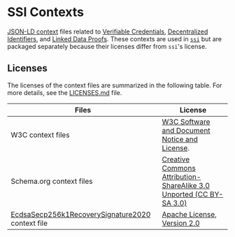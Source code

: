 # SSI Contexts

[JSON-LD context][] files related to [Verifiable Credentials][], [Decentralized Identifiers][], and [Linked Data Proofs][]. These contexts are used in [`ssi`](../README.md) but are packaged separately because their licenses differ from `ssi`'s license.

[JSON-LD context]: https://www.w3.org/TR/json-ld11/#the-context
[Verifiable Credentials]: https://www.w3.org/TR/vc-data-model/
[Decentralized Identifiers]: https://www.w3.org/TR/did-core/
[Linked Data Proofs]: https://w3c-ccg.github.io/ld-proofs/

## Licenses

The licenses of the context files are summarized in the following table. For more details, see the [LICENSES.md](./LICENSES.md) file.

Files|License
-|-
W3C context files|[W3C Software and Document Notice and License](https://www.w3.org/Consortium/Legal/2015/copyright-software-and-document).
Schema.org context files|[Creative Commons Attribution-ShareAlike 3.0 Unported (CC BY-SA 3.0)](https://creativecommons.org/licenses/by-sa/3.0/)
[EcdsaSecp256k1RecoverySignature2020](https://github.com/decentralized-identity/EcdsaSecp256k1RecoverySignature2020/) context file|[Apache License, Version 2.0](http://www.apache.org/licenses/)
